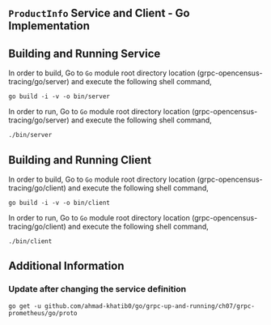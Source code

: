 ## ``ProductInfo`` Service and Client - Go Implementation

## Building and Running Service

In order to build, Go to ``Go`` module root directory location (grpc-opencensus-tracing/go/server) and execute the following
 shell command,
```
go build -i -v -o bin/server
```

In order to run, Go to ``Go`` module root directory location (grpc-opencensus-tracing/go/server) and execute the following
shell command,

```
./bin/server
```

## Building and Running Client   

In order to build, Go to ``Go`` module root directory location (grpc-opencensus-tracing/go/client) and execute the following
 shell command,
```
go build -i -v -o bin/client
```

In order to run, Go to ``Go`` module root directory location (grpc-opencensus-tracing/go/client) and execute the following
shell command,

```
./bin/client
```

## Additional Information

### Update after changing the service definition

```shell script 
go get -u github.com/ahmad-khatib0/go/grpc-up-and-running/ch07/grpc-prometheus/go/proto
```
